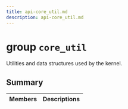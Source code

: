 ```yaml
---
title: api-core_util.md
description: api-core_util.md
---
```

# group `core_util` 

Utilities and data structures used by the kernel.

## Summary

 Members                        | Descriptions                                
--------------------------------|---------------------------------------------

